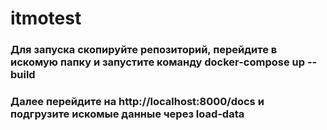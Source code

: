 # itmotest
### Для запуска скопируйте репозиторий, перейдите в искомую папку и запустите команду docker-compose up --build
### Далее перейдите на http://localhost:8000/docs и подгрузите искомые данные через load-data
